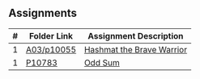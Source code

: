## Assignments
|  #  | Folder Link                            | Assignment Description                               |
| :-: | -------------------------------------- | ---------------------------------------------------- |
|  1  | [A03/p10055](./assignments/A03/p10055) | [Hashmat the Brave Warrior](./assignments/A03/README.md) |
|  1  | [P10783](./assignments/P10783) | [Odd Sum](./assignments/P10783) |

